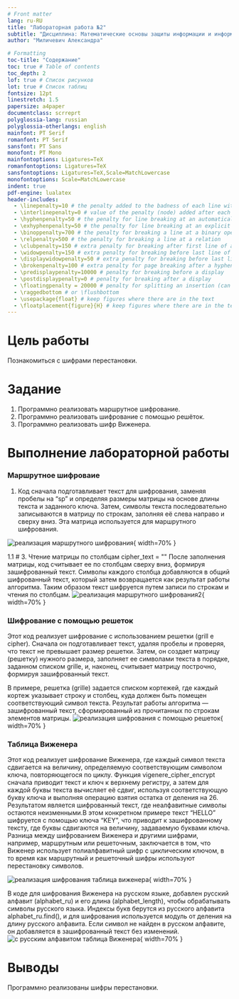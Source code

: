 ```yaml
---
# Front matter
lang: ru-RU
title: "Лабораторная работа №2"
subtitle: "Дисциплина: Математические основы защиты информации и информационной безопасности"
author: "Миличевич Александра"

# Formatting
toc-title: "Содержание"
toc: true # Table of contents
toc_depth: 2
lof: true # Список рисунков
lot: true # Список таблиц
fontsize: 12pt
linestretch: 1.5
papersize: a4paper
documentclass: scrreprt
polyglossia-lang: russian
polyglossia-otherlangs: english
mainfont: PT Serif
romanfont: PT Serif
sansfont: PT Sans
monofont: PT Mono
mainfontoptions: Ligatures=TeX
romanfontoptions: Ligatures=TeX
sansfontoptions: Ligatures=TeX,Scale=MatchLowercase
monofontoptions: Scale=MatchLowercase
indent: true
pdf-engine: lualatex
header-includes:
  - \linepenalty=10 # the penalty added to the badness of each line within a paragraph (no associated penalty node) Increasing the value makes tex try to have fewer lines in the paragraph.
  - \interlinepenalty=0 # value of the penalty (node) added after each line of a paragraph.
  - \hyphenpenalty=50 # the penalty for line breaking at an automatically inserted hyphen
  - \exhyphenpenalty=50 # the penalty for line breaking at an explicit hyphen
  - \binoppenalty=700 # the penalty for breaking a line at a binary operator
  - \relpenalty=500 # the penalty for breaking a line at a relation
  - \clubpenalty=150 # extra penalty for breaking after first line of a paragraph
  - \widowpenalty=150 # extra penalty for breaking before last line of a paragraph
  - \displaywidowpenalty=50 # extra penalty for breaking before last line before a display math
  - \brokenpenalty=100 # extra penalty for page breaking after a hyphenated line
  - \predisplaypenalty=10000 # penalty for breaking before a display
  - \postdisplaypenalty=0 # penalty for breaking after a display
  - \floatingpenalty = 20000 # penalty for splitting an insertion (can only be split footnote in standard LaTeX)
  - \raggedbottom # or \flushbottom
  - \usepackage{float} # keep figures where there are in the text
  - \floatplacement{figure}{H} # keep figures where there are in the text
---
```


# Цель работы

Познакомиться с шифрами перестановки.

# Задание

1. Программно реализовать маршрутное шифрование.
2. Программно реализовать шифрование с помощью решёток.
3. Программно реализовать шифр Виженера.

# Выполнение лабораторной работы
### Маршрутное шифроваие

1) Код сначала подготавливает текст для шифрования, заменяя пробелы на “sp” и определяя размеры матрицы на основе длины текста и заданного ключа. Затем, символы текста последовательно записываются в матрицу по строкам, заполняя её слева направо и сверху вниз. Эта матрица используется для маршрутного шифрования.

![ реализация маршрутного шифрования](images/route_encryption1.jpg){ width=70% }

1.1     # 3. Чтение матрицы по столбцам
    cipher_text = "" После заполнения матрицы, код считывает ее по столбцам сверху вниз, формируя зашифрованный текст. Символы каждого столбца добавляются в общий шифрованный текст, который затем возвращается как результат работы алгоритма. Таким образом текст шифруется путем записи по строкам и чтения по столбцам.
![ реализация маршрутного шифрования2](images/route_encryption2.jpg){ width=70% }

### Шифрование с помощью решеток
Этот код реализует шифрование с использованием решетки (grill  e cipher). Сначала он подготавливает текст, удаляя пробелы и проверяя, что текст не превышает размер решетки. Затем, он создает матрицу (решетку) нужного размера, заполняет ее символами текста в порядке, заданном списком grille, и, наконец, считывает матрицу построчно, формируя зашифрованный текст.

В примере, решетка (grille) задается списком кортежей, где каждый кортеж указывает строку и столбец, куда должен быть помещен соответствующий символ текста. Результат работы алгоритма — зашифрованный текст, сформированный из прочитанных по строкам элементов матрицы.
![ реализация шифрования с помощью решеток](images/grillie_encryption.jpg){ width=70% }

### Таблица Виженера 
Этот код реализует шифрование Виженера, где каждый символ текста сдвигается на величину, определяемую соответствующим символом ключа, повторяющегося по циклу. Функция vigenere_cipher_encrypt сначала приводит текст и ключ к верхнему регистру, а затем для каждой буквы текста вычисляет её сдвиг, используя соответствующую букву ключа и выполняя операцию взятия остатка от деления на 26. Результатом является шифрованный текст, где неалфавитные символы остаются неизменными.В этом конкретном примере текст “HELLO” шифруется с помощью ключа “KEY”, что приводит к зашифрованному тексту, где буквы сдвигаются на величину, задаваемую буквами ключа. Разница между шифрованием Виженера и другими шифрами, например, маршрутным или решеточным, заключается в том, что Виженер использует полиалфавитный шифр с циклическим ключом, в то время как маршрутный и решеточный шифры используют перестановку символов.

![ реализация  шифрования таблица виженера ](images/vigenere_encryption.jpg){ width=70% }

В коде для шифрования Виженера на русском языке, добавлен русский алфавит (alphabet_ru) и его длина (alphabet_length), чтобы обрабатывать символы русского языка. Индексы букв берутся из русского алфавита alphabet_ru.find(), и для шифрования используется модуль от деления на длину русского алфавита. Если символ не найден в русском алфавите, он добавляется в зашифрованный текст без изменений.
![ с русским алфавитом таблица Виженера](images/vigenere_encryption_ru.jpg){ width=70% }

# Выводы

Программно реализованы шифры перестановки.